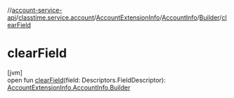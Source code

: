 //[account-service-api](../../../../../index.md)/[classtime.service.account](../../../index.md)/[AccountExtensionInfo](../../index.md)/[AccountInfo](../index.md)/[Builder](index.md)/[clearField](clear-field.md)

# clearField

[jvm]\
open fun [clearField](clear-field.md)(field: Descriptors.FieldDescriptor): [AccountExtensionInfo.AccountInfo.Builder](index.md)
